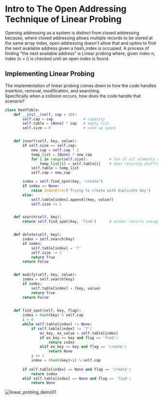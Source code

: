 # Intro to The Open Addressing Technique of Linear Probing

Opening addressing as a system is distinct from closed addressing because, where closed addressing allows multiple records to be stored at the same array index, open addressing doesn't allow that and opties to find the next available address given a hash_index is occupied. A process of finding "the next available address" is Linear probing where, given index n, index (n + i) is checked until an open index is found.

## Implementing Linear Probing

The implementation of linear probing comes down to how the code handles insertion, removal, modification, and searching.<br>
Specifically when a collision occurs, how does the code handle that scenario?<br>

```python
class HashTable:
    def __init__(self, cap = 10):
        self.cap = cap              # capacity
        self.table = [None] * cap   # empty list
        self.size = 0               # used up space


    def insert(self, key, value):
        if self.size == self.cap:
            new_cap = self.cap * 2
            temp_list = [None] * new_cap
            for i in range(self.size):          # len of all elements of the old array
                temp_list[i] = self.table[i]    # does resizing shuffle the elements? like in a queue
            self.table = temp_list
            self.cap = new_cap

        index = self.find_spot(key, 'create')
        if index == None:
            raise IndexError('Trying to create with duplicate key')
        else:
            self.table[index].append((key, value))
            self.size += 1


    def search(self, key):
        return self.find_spot(key, 'find')      # either returns unsigned int or None


    def delete(self, key):
        index = self.search(key)
        if index:
            self.table[index] = 'T'
            self.size -= 1
            return True
        return False


    def modify(self, key, value):
        index = self.search(key)
        if index:
            self.table[index] = (key, value)
            return True
        return False
    

    def find_spot(self, key, flag):
        index = hash(key) % self.cap
        i = 0
        while self.table[index] != None:
            if self.table[index] != 'T':
                ex_key, ex_value = self.table[index] 
                if ex_key == key and flag == 'find':
                    return index
                elif ex_key == key and flag == 'create':
                    return None
            i += 1
            index = (hash(key)+i) % self.cap
        
        if self.table[index] == None and flag == 'create':
            return index
        elif self.table[index] == None and flag == 'find':
            return None
```

![linear_probing_demo01](https://github.com/user-attachments/assets/ee2f8823-753f-4dd4-a87a-885528ca5845)
